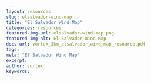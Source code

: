 ```yaml
---
layout: resources
slug: elsalvador-wind-map
title: "El Salvador Wind Map"
categories: resources
featured-img-url: elsalvador-wind-map.png
featured-img-alt: El Salvador Wind Map
docs-url: vortex_3km_elsalvador_wind_map_resource.pdf
tags:
meta: "El Salvador Wind Map"
excerpt: 
author: vortex
keywords: 
---
```

